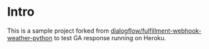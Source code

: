 # Intro

This is a sample project forked from [dialogflow/fulfillment-webhook-weather-python](https://github.com/dialogflow/fulfillment-webhook-weather-python) to test GA response running on Heroku.
